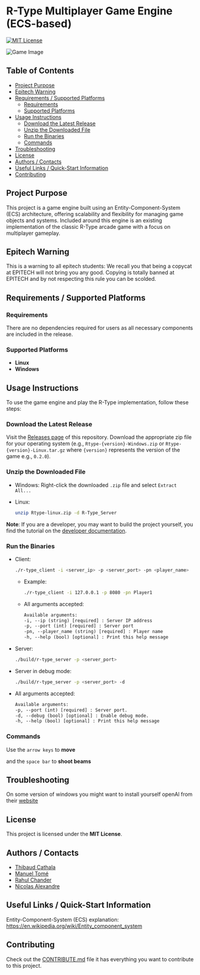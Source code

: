 # R-Type Multiplayer Game Engine (ECS-based)

[![MIT License](https://img.shields.io/badge/License-MIT-green.svg)](https://choosealicense.com/licenses/mit/)

![Game Image](https://github.com/user-attachments/assets/fe4a6b53-6fa3-49f5-9c32-60aaf7f7a7e1)

## Table of Contents

- [Project Purpose](#project-purpose)
- [Epitech Warning](#epitech-warning)
- [Requirements / Supported Platforms](#requirements--supported-platforms)
  - [Requirements](#requirements)
  - [Supported Platforms](#supported-platforms)
- [Usage Instructions](#usage-instructions)
  - [Download the Latest Release](#download-the-latest-release)
  - [Unzip the Downloaded File](#unzip-the-downloaded-file)
  - [Run the Binaries](#run-the-binaries)
  - [Commands](#commands)
- [Troubleshooting](#troubleshooting)
- [License](#license)
- [Authors / Contacts](#authors--contacts)
- [Useful Links / Quick-Start Information](#useful-links--quick-start-information)
- [Contributing](#contributing)

## Project Purpose

This project is a game engine built using an Entity-Component-System (ECS) architecture, offering scalability and flexibility for managing game objects and systems. Included around this engine is an existing implementation of the classic R-Type arcade game with a focus on multiplayer gameplay.

## Epitech Warning

This is a warning to all epitech students:
We recall you that being a copycat at EPITECH will not bring you any good. Copying is totally banned at EPITECH and by not respecting this rule you can be scolded.

## Requirements / Supported Platforms

### Requirements

There are no dependencies required for users as all necessary components are included in the release.

### Supported Platforms

- **Linux**
- **Windows**

## Usage Instructions

To use the game engine and play the R-Type implementation, follow these steps:

### Download the Latest Release

Visit the [Releases page](https://github.com/ManuelR-T/R-Type/releases) of this repository.
Download the appropriate zip file for your operating system (e.g., `Rtype-{version}-Windows.zip` or `Rtype-{version}-Linux.tar.gz` where `{version}` represents the version of the game e.g., `0.2.0`).

### Unzip the Downloaded File

- Windows:
    Right-click the downloaded `.zip` file and select `Extract All...`
- Linux:

    ```bash
    unzip Rtype-linux.zip -d R-Type_Server
    ```

**Note**: If you are a developer, you may want to build the project yourself, you find the tutorial on the [developer documentation](docs/developer-documentation.md#build-the-engine).

### Run the Binaries

- Client:

    ```bash
    ./r-type_client -i <server_ip> -p <server_port> -pn <player_name>
    ```

  - Example:

    ```bash
    ./r-type_client -i 127.0.0.1 -p 8080 -pn Player1
    ```

  - All arguments accepted:

    ```txt
    Available arguments:
    -i, --ip (string) [required] : Server IP address
    -p, --port (int) [required] : Server port
    -pn, --player_name (string) [required] : Player name
    -h, --help (bool) [optional] : Print this help message
    ```

- Server:

    ```bash
    ./build/r-type_server -p <server_port>
    ```

- Server in debug mode:

    ```bash
    ./build/r-type_server -p <server_port> -d
    ```

- All arguments accepted:

    ```txt
    Available arguments:
    -p, --port (int) [required] : Server port.
    -d, --debug (bool) [optional] : Enable debug mode.
    -h, --help (bool) [optional] : Print this help message
    ```

### Commands

Use the `arrow keys` to **move**

and the `space bar` to **shoot beams**

## Troubleshooting

On some version of windows you might want to install yourself openAl from their [website](https://www.openal.org/downloads/)

## License

This project is licensed under the **MIT License**.

## Authors / Contacts

- [Thibaud Cathala](https://github.com/thibaudcathala)
- [Manuel Tomé](https://github.com/ManuelR-T)
- [Rahul Chander](https://github.com/RahulCHANDER25)
- [Nicolas Alexandre](https://github.com/Nicolasalx)

## Useful Links / Quick-Start Information

Entity-Component-System (ECS) explanation: <https://en.wikipedia.org/wiki/Entity_component_system>

## Contributing

Check out the [CONTRIBUTE.md](CONTRIBUTE.md) file it has everything you want to contribute to this project.
